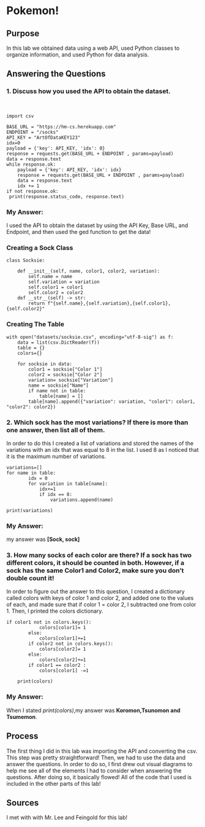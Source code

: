 # Pokemon!

## Purpose
In this lab we obtained data using a web API, used Python classes to organize information, and used Python for data analysis.


## Answering the Questions

### 1. Discuss how you used the API to obtain the dataset.
</br>


```import requests
import csv
 
BASE_URL = "https://hm-cs.herokuapp.com"
ENDPOINT = "/socks"
API_KEY = "ArtOfDataKEY123"
idx=0 
payload = {'key': API_KEY, 'idx': 0}
response = requests.get(BASE_URL + ENDPOINT , params=payload)
data = response.text
while response.ok:
    payload = {'key': API_KEY, 'idx': idx}
    response = requests.get(BASE_URL + ENDPOINT , params=payload)
    data = response.text
    idx += 1 
if not response.ok:
 print(response.status_code, response.text)
```

### My Answer: 
I used the API to obtain the dataset by using the API Key, Base URL, and Endpoint, and then used the ged function to get the data!

### Creating a Sock Class

```
class Socksie:

    def __init__(self, name, color1, color2, variation):
        self.name = name
        self.variation = variation
        self.color1 = color1
        self.color2 = color2
    def __str__(self) -> str:
        return f"{self.name},{self.variation},{self.color1},{self.color2}"
```


### Creating The Table

```
with open("datasets/socksie.csv", encoding="utf-8-sig") as f:
    data = list(csv.DictReader(f)) 
    table = {} 
    colors={}

    for socksie in data:
        color1 = socksie["Color 1"] 
        color2 = socksie["Color 2"]
        variation= socksie["Variation"]
        name = socksie["Name"]
        if name not in table:
            table[name] = []
        table[name].append({"variation": variation, "color1": color1, "color2": color2})

```
### 2. Which sock has the most variations? If there is more than one answer, then list all of them.


In order to do this I created a list of variations and stored the names of the variations with an idx that was equal to 8 in the list. I used 8 as I noticed that it is the maximum number of variations.
```
variations=[]
for name in table:
        idx = 0
        for variation in table[name]:
            idx+=1
            if idx == 8: 
                variations.append(name)
                
print(variations)
```
### My Answer: 
my answer was **[Sock, sock]**
### 3. How many socks of each color are there? If a sock has two different colors, it should be counted in both. However, if a sock has the same Color1 and Color2, make sure you don’t double count it!

In order to figure out the answer to this question, I created a dictionary called colors with keys of color 1 and color 2, and added one to the values of each, and made sure that if color 1 = color 2, I subtracted one from color 1. Then, I printed the colors dictionary. 


```
if color1 not in colors.keys():
            colors[color1]= 1
        else: 
            colors[color1]+=1
        if color2 not in colors.keys():
            colors[color2]= 1
        else: 
            colors[color2]+=1  
        if color1 == color2 :
            colors[color1] -=1      
        
    print(colors)
```
### My Answer: 
When I stated *print(colors)*,my answer was **Koromon,Tsunomon and Tsumemon**.

## Process

The first thing I did in this lab was importing the API and converting the csv. This step was pretty straightforward! Then, we had to use the data and answer the questions. In order to do so, I first drew out visual diagrams to help me see all of the elements I had to consider when answering the questions. After doing so, it basically flowed!
All of the code that I used is included in the other parts of this lab!

## Sources
I met with with Mr. Lee and Feingold for this lab! 
